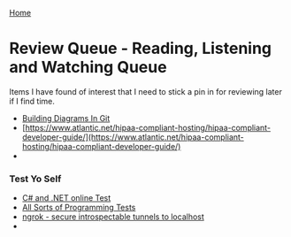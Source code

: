 [Home](../)

# Review Queue - Reading, Listening and Watching Queue

Items I have found of interest that I need to stick a pin in for reviewing later if I find time.

- [Building Diagrams In Git](https://ardalis.com/github-diagrams-with-mermaid/)
- [https://www.atlantic.net/hipaa-compliant-hosting/hipaa-compliant-developer-guide/](https://www.atlantic.net/hipaa-compliant-hosting/hipaa-compliant-developer-guide/)
-

### Test Yo Self

- [C# and .NET online Test](https://www.testdome.com/tests/c-sharp-net-online-test/67)
- [All Sorts of Programming Tests](https://www.testdome.com/tests)
- [ngrok - secure introspectable tunnels to localhost](https://ngrok.com/)
-
